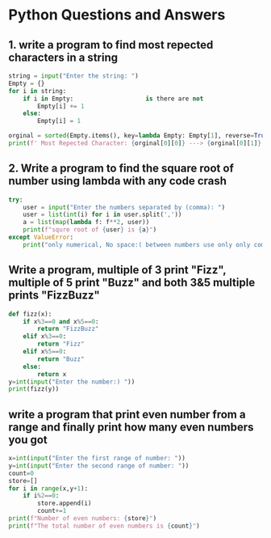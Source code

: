 # Python Questions and Answers 

## 1. write a program to find most repected characters in a string

```python
string = input("Enter the string: ")  
Empty = {}                            
for i in string:
    if i in Empty:                    is there are not
        Empty[i] += 1
    else:
        Empty[i] = 1

orginal = sorted(Empty.items(), key=lambda Empty: Empty[1], reverse=True)
print(f' Most Repected Character: {orginal[0][0]} ---> {orginal[0][1]}')

```


## 2. Write a program to find the square root of number using lambda with any code crash

```python
try:
    user = input("Enter the numbers separated by (comma): ")
    user = list(int(i) for i in user.split(','))
    a = list(map(lambda f: f**2, user))
    print(f"squre root of {user} is {a}")
except ValueError:
    print("only numerical, No space:( between numbers use only only comma")
```


## Write a program, multiple of 3 print "Fizz", multiple of 5 print "Buzz" and both 3&5 multiple prints "FizzBuzz" 

```python
def fizz(x):
    if x%3==0 and x%5==0:
        return "FizzBuzz"
    elif x%3==0:
        return "Fizz"
    elif x%5==0:
        return "Buzz"
    else:
        return x
y=int(input("Enter the number:) "))
print(fizz(y))
```


## write a program that print even number from a range and finally print how many even numbers you got

```python
x=int(input("Enter the first range of number: "))
y=int(input("Enter the second range of number: "))
count=0
store=[]
for i in range(x,y+1):
    if i%2==0:
        store.append(i)
        count+=1
print(f"Number of even numbers: {store}")
print(f"The total number of even numbers is {count}")
```